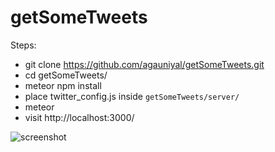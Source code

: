 # getSomeTweets

Steps:

- git clone https://github.com/agauniyal/getSomeTweets.git
- cd getSomeTweets/
- meteor npm install
- place twitter_config.js inside `getSomeTweets/server/`
- meteor
- visit http://localhost:3000/

![screenshot](https://cloud.githubusercontent.com/assets/7630575/15785286/31eb9544-29d4-11e6-8fb9-53a7b112f0b3.png)
